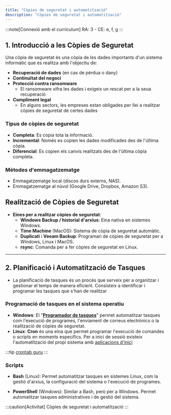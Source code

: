 ```yaml
---
title: "Còpies de seguretat i automatització"
description: "Còpies de seguretat i automatització"
---
```


:::note[Connexió amb el currículum]
RA: 3 - CE: e, f, g
:::

## 1. Introducció a les Còpies de Seguretat
  Una còpia de seguretat és una còpia de les dades importants d'un sistema informàtic que es realitza amb l'objectiu de:
    
  - **Recuperació de dades** (en cas de pèrdua o dany)
  - **Continuïtat del negoci**
  - **Protecció contra ransomware**
    - El ransomware xifra les dades i exigeix un rescat per a la seua recuperació
  - **Compliment legal**
    - En alguns sectors, les empreses estan obligades per llei a realitzar còpies de seguretat de certes dades

### Tipus de còpies de seguretat
- **Completa**: Es copia tota la informació.
- **Incremental**: Només es copien les dades modificades des de l'última còpia.
- **Diferencial**: Es copien els canvis realitzats des de l'última còpia completa.

### Mètodes d'emmagatzematge
- Emmagatzematge local (discos durs externs, NAS).
- Emmagatzematge al núvol (Google Drive, Dropbox, Amazon S3).

## Realització de Còpies de Seguretat
   - **Eines per a realitzar còpies de seguretat**:
     - **Windows Backup / historial d'arxius**: Eina nativa en sistemes Windows.
     - **Time Machine** (MacOS): Sistema de còpia de seguretat automàtic.
     - **Duplicati** i **Veeam Backup**: Programari de còpies de seguretat per a Windows, Linux i MacOS.
     - **rsync**: Comanda per a fer còpies de seguretat en Linux.

---

## 2. Planificació i Automatització de Tasques
   - La planificació de tasques és un procés que serveix per a organitzar i gestionar el temps de manera eficient. Consisteix a identificar i programar les tasques que s'han de realitzar

### Programació de tasques en el sistema operatiu

- **Windows**: El "**[Programador de tasques](../ut32-wintasks)**" permet automatitzar tasques com l'execució de programes, l'enviament de correus electrònics o la realització de còpies de seguretat.
- **Linux**: **Cron** és una eina que permet programar l'execució de comandes o scripts en moments específics. Per a inici de sessió existeix l'automatització del propi sistema amb [aplicacions d'inici](../ut32-linuxtasks)

:::tip
[crontab guru](https://crontab.guru)
:::

### Scripts

- **Bash** (Linux): Permet automatitzar tasques en sistemes Linux, com la gestió d'arxius, la configuració del sistema o l'execució de programes.

- **PowerShell** (Windows): Similar a Bash, però per a Windows. Permet automatitzar tasques administratives i de gestió del sistema.

:::caution[Activitat]
Còpies de seguretat i automatització
:::